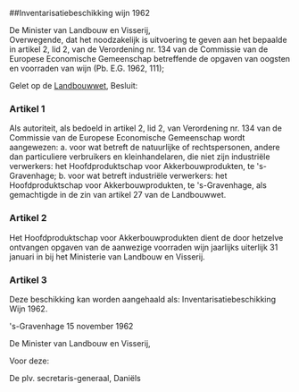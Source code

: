<meta http-equiv='Content-Type' content='text/html; charset=utf-8' />

##Inventarisatiebeschikking wijn 1962

De Minister van Landbouw en Visserij,  
Overwegende, dat het noodzakelijk is uitvoering te geven aan het bepaalde in artikel 2, lid 2, van de Verordening nr. 134 van de Commissie van de Europese Economische Gemeenschap betreffende de opgaven van oogsten en voorraden van wijn (Pb. E.G. 1962, 111);

Gelet op de [Landbouwwet](../../../../../wet/landbouwwet/BWBR0002252/README.md),
Besluit:    

### Artikel  1  

Als autoriteit, als bedoeld in artikel 2, lid 2, van Verordening nr. 134 van de Commissie van de Europese Economische Gemeenschap wordt aangewezen:   a. voor wat betreft de natuurlijke of rechtspersonen, andere dan particuliere verbruikers en kleinhandelaren, die niet zijn industriële verwerkers:  het Hoofdproduktschap voor Akkerbouwprodukten, te 's-Gravenhage;    b. voor wat betreft industriële verwerkers:  het Hoofdproduktschap voor Akkerbouwprodukten, te 's-Gravenhage, als gemachtigde in de zin van artikel 27 van de Landbouwwet.     

### Artikel  2  

Het Hoofdproduktschap voor Akkerbouwprodukten dient de door hetzelve ontvangen opgaven van de aanwezige voorraden wijn jaarlijks uiterlijk 31 januari in bij het Ministerie van Landbouw en Visserij.  

### Artikel  3  

Deze beschikking kan worden aangehaald als: Inventarisatiebeschikking Wijn 1962.  

's-Gravenhage 
15 november 1962    

De 
Minister van Landbouw en Visserij, 

Voor deze: 

De 
plv. secretaris-generaal, 
Daniëls    
